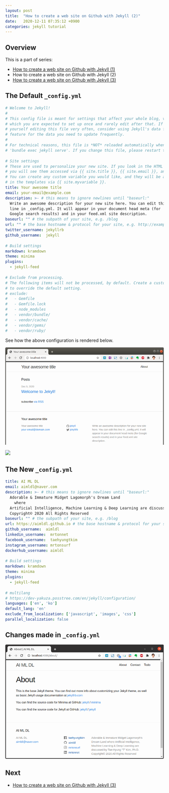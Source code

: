 ```yaml
---
layout: post
title:  "How to create a web site on Github with Jekyll (2)"
date:   2020-12-11 07:35:12 +0900
categories: jekyll tutorial
---
```


## Overview

This is a part of series:

* [How to create a web site on Github with Jekyll (1)](2020-12-10-how-to-create-a-web-site-on-github-with-jekyll-1.md)
* How to create a web site on Github with Jekyll (2)
* [How to create a web site on Github with Jekyll (3)](2020-12-12-how-to-create-a-web-site-on-github-with-jekyll-3.md)

## The Default `_config.yml` 

```yaml
# Welcome to Jekyll!
#
# This config file is meant for settings that affect your whole blog, values
# which you are expected to set up once and rarely edit after that. If you find
# yourself editing this file very often, consider using Jekyll's data files
# feature for the data you need to update frequently.
#
# For technical reasons, this file is *NOT* reloaded automatically when you use
# 'bundle exec jekyll serve'. If you change this file, please restart the server process.

# Site settings
# These are used to personalize your new site. If you look in the HTML files,
# you will see them accessed via {{ site.title }}, {{ site.email }}, and so on.
# You can create any custom variable you would like, and they will be accessible
# in the templates via {{ site.myvariable }}.
title: Your awesome title
email: your-email@example.com
description: >- # this means to ignore newlines until "baseurl:"
  Write an awesome description for your new site here. You can edit this
  line in _config.yml. It will appear in your document head meta (for
  Google search results) and in your feed.xml site description.
baseurl: "" # the subpath of your site, e.g. /blog
url: "" # the base hostname & protocol for your site, e.g. http://example.com
twitter_username: jekyllrb
github_username:  jekyll

# Build settings
markdown: kramdown
theme: minima
plugins:
  - jekyll-feed

# Exclude from processing.
# The following items will not be processed, by default. Create a custom list
# to override the default setting.
# exclude:
#   - Gemfile
#   - Gemfile.lock
#   - node_modules
#   - vendor/bundle/
#   - vendor/cache/
#   - vendor/gems/
#   - vendor/ruby/
```

See how the above configuration is rendered below.

![](/assets/images/how-to-create-a-web-site-on-github-with-jekyll/github_io-jekyll-your_asesome_title.png)

![](/assets/images/jekyll-about_rendered-default_sample.png)

## The New `_config.yml` 

```yaml
title: AI ML DL
email: aimldl@naver.com
description: >- # this means to ignore newlines until "baseurl:"
  Adorable & Immature Midget Lagomorph's Dream Land
    where
  Artificial Intelligence, Machine Learning & Deep Learning are discussed by Tae-Hyung "T" Kim, Ph.D.
  Copyright© 2020 All Rights Reserved
baseurl: "" # the subpath of your site, e.g. /blog
url: https://aimldl.github.io # the base hostname & protocol for your site, e.g. http://example.com
github_username:  aimldl
linkedin_username:  mrtonnet
facebook_username:  taehyungtkim
instagram_username: mrtonsurf
dockerhub_username: aimldl

# Build settings
markdown: kramdown
theme: minima
plugins:
  - jekyll-feed

# multilang
# https://dev-yakuza.posstree.com/en/jekyll/configuration/
languages: ['en', 'ko']
default_lang: 'en'
exclude_from_localization: ['javascript', 'images', 'css']
parallel_localization: false

```

## Changes made in `_config.yml`

![](/assets/images/how-to-create-a-web-site-on-github-with-jekyll/jekyll-about_rendered-new_config_yml.png)



## Next

* [How to create a web site on Github with Jekyll (3)](2020-12-12-how-to-create-a-web-site-on-github-with-jekyll-3.md)